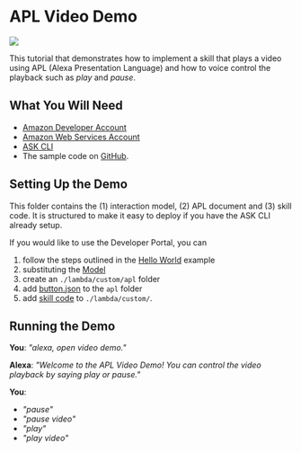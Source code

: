 # APL Video Demo
<img src="https://m.media-amazon.com/images/G/01/mobile-apps/dex/alexa/alexa-skills-kit/tutorials/quiz-game/header._TTH_.png" />

This tutorial that demonstrates how to implement a skill that plays a video using APL (Alexa Presentation Language) and how to voice control the playback such as _play_ and _pause_.

## What You Will Need
*  [Amazon Developer Account](http://developer.amazon.com/alexa)
*  [Amazon Web Services Account](http://aws.amazon.com/)
*  [ASK CLI](https://developer.amazon.com/docs/smapi/quick-start-alexa-skills-kit-command-line-interface.html)
*  The sample code on [GitHub](https://github.com/alexa/alexa-cookbook/tree/master/feature-demos/skill-demo-customer-profile/).

## Setting Up the Demo

This folder contains the (1) interaction model, (2) APL document and (3) skill code.  It is structured to make it easy to deploy if you have the ASK CLI already setup.  

If you would like to use the Developer Portal, you can 

1. follow the steps outlined in the [Hello World](https://github.com/alexa/skill-sample-nodejs-hello-world) example
1. substituting the [Model](./models/en-US.json)
1. create an `./lambda/custom/apl` folder
1. add [button.json](./lambda/custom/apl/button.json) to the `apl` folder
1. add [skill code](./lambda/custom/index.js) to `./lambda/custom/`.

## Running the Demo

**You**: _"alexa, open video demo."_

**Alexa**: _"Welcome to the APL Video Demo! You can control the video playback by saying play or pause."_

**You**:
- _"pause"_
- _"pause video"_
- _"play"_
- _"play video"_